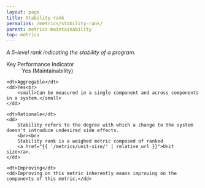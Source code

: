 ```yaml
---
layout: page
title: Stability rank
permalink: /metrics/stability-rank/
parent: metrics-maintainability
top: metrics
---
```


_A 5-level rank indicating the stability of a program._

<dl>
    <dt>Key Performance Indicator</dt>
    <dd>Yes (Maintainability)</dd>
    
    <dt>Aggregable</dt>
    <dd>Yes<br>
        <small>Can be measured in a single component and across components in a system.</small>
    </dd>
    
    <dt>Rationale</dt>
    <dd>
        Stability refers to the degree with which a change to the system doesn't introduce undesired side effects.
        <br><br>
        Stability rank is a weighed metric composed of ranked
        <a href="{{ '/metrics/unit-size/' | relative_url }}">Unit size</a>.
    </dd>
    
    <dt>Improving</dt>
    <dd>Improving on this metric inherently means improving on the components of this metric.</dd>
</dl>
